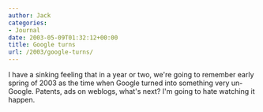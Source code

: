 ```yaml
---
author: Jack
categories:
- Journal
date: 2003-05-09T01:32:12+00:00
title: Google turns
url: /2003/google-turns/
---
```


I have a sinking feeling that in a year or two, we're going to remember early spring of 2003 as the time when Google turned into something very un-Google. Patents, ads on weblogs, what's next? I'm going to hate watching it happen.